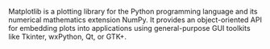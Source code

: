 Matplotlib is a plotting library for the Python programming language and its numerical mathematics extension NumPy. 
It provides an object-oriented API for embedding plots into applications using general-purpose GUI toolkits like Tkinter, wxPython, Qt, or GTK+.

